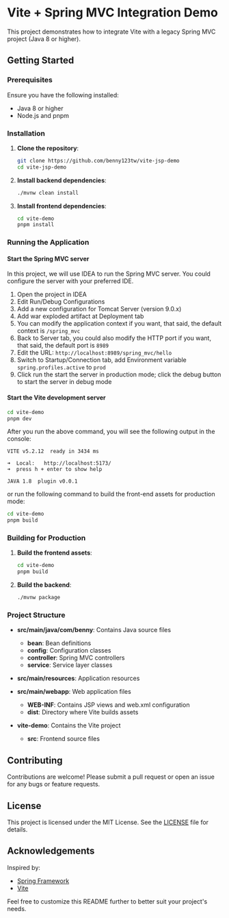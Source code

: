 # Vite + Spring MVC Integration Demo

This project demonstrates how to integrate Vite with a legacy Spring MVC project (Java 8 or higher).

## Getting Started

### Prerequisites

Ensure you have the following installed:

- Java 8 or higher
- Node.js and pnpm

### Installation

1. **Clone the repository**:
   ```sh
   git clone https://github.com/benny123tw/vite-jsp-demo
   cd vite-jsp-demo
   ```

2. **Install backend dependencies**:
   ```sh
   ./mvnw clean install
   ```

3. **Install frontend dependencies**:
   ```sh
   cd vite-demo
   pnpm install
   ```

### Running the Application

#### Start the Spring MVC server

In this project, we will use IDEA to run the Spring MVC server. You could configure the server with
your preferred IDE.

1. Open the project in IDEA
2. Edit Run/Debug Configurations
3. Add a new configuration for Tomcat Server (version 9.0.x)
4. Add war exploded artifact at Deployment tab
5. You can modify the application context if you want, that said, the default context
   is `/spring_mvc`
6. Back to Server tab, you could also modify the HTTP port if you want, that said, the default port
   is `8989`
7. Edit the URL: `http://localhost:8989/spring_mvc/hello`
8. Switch to Startup/Connection tab, add Environment variable `spring.profiles.active` to `prod`
9. Click run the start the server in production mode; click the debug button to start the server in
   debug mode

#### Start the Vite development server

```sh
cd vite-demo
pnpm dev
```

After you run the above command, you will see the following output in the console:

```shell
VITE v5.2.12  ready in 3434 ms

➜  Local:   http://localhost:5173/
➜  press h + enter to show help

JAVA 1.8  plugin v0.0.1
```

or run the following command to build the front-end assets for production mode:

```sh
cd vite-demo
pnpm build
```

### Building for Production

1. **Build the frontend assets**:
   ```sh
   cd vite-demo
   pnpm build
   ```

2. **Build the backend**:
   ```sh
   ./mvnw package
   ```

### Project Structure

- **src/main/java/com/benny**: Contains Java source files
    - **bean**: Bean definitions
    - **config**: Configuration classes
    - **controller**: Spring MVC controllers
    - **service**: Service layer classes

- **src/main/resources**: Application resources
- **src/main/webapp**: Web application files
    - **WEB-INF**: Contains JSP views and web.xml configuration
    - **dist**: Directory where Vite builds assets

- **vite-demo**: Contains the Vite project
    - **src**: Frontend source files

## Contributing

Contributions are welcome! Please submit a pull request or open an issue for any bugs or feature
requests.

## License

This project is licensed under the MIT License. See the [LICENSE](LICENSE) file for details.

## Acknowledgements

Inspired by:

- [Spring Framework](https://spring.io/projects/spring-framework)
- [Vite](https://vitejs.dev/)

Feel free to customize this README further to better suit your project's needs.
